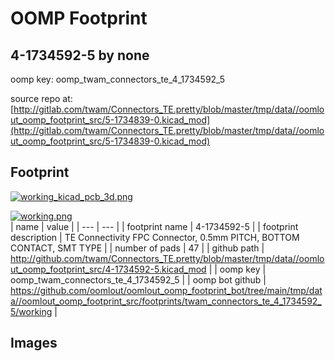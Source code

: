 # OOMP Footprint  
## 4-1734592-5  by none  
  
oomp key: oomp_twam_connectors_te_4_1734592_5  
  
source repo at: [http://gitlab.com/twam/Connectors_TE.pretty/blob/master/tmp/data//oomlout_oomp_footprint_src/5-1734839-0.kicad_mod](http://gitlab.com/twam/Connectors_TE.pretty/blob/master/tmp/data//oomlout_oomp_footprint_src/5-1734839-0.kicad_mod)  
## Footprint  
  
[![working_kicad_pcb_3d.png](working_kicad_pcb_3d_600.png)](working_kicad_pcb_3d.png)  
  
[![working.png](working_600.png)](working.png)  
| name | value | 
| --- | --- | 
| footprint name | 4-1734592-5 | 
| footprint description | TE Connectivity FPC Connector, 0.5mm PITCH, BOTTOM CONTACT, SMT TYPE | 
| number of pads | 47 | 
| github path | http://github.com/twam/Connectors_TE.pretty/blob/master/tmp/data//oomlout_oomp_footprint_src/4-1734592-5.kicad_mod | 
| oomp key | oomp_twam_connectors_te_4_1734592_5 | 
| oomp bot github | https://github.com/oomlout/oomlout_oomp_footprint_bot/tree/main/tmp/data//oomlout_oomp_footprint_src/footprints/twam_connectors_te_4_1734592_5/working | 
## Images  
